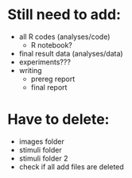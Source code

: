 # Still need to add:
* all R codes (analyses/code)
  * R notebook?
* final result data (analyses/data)
* experiments???
* writing 
  * prereg report
  * final report
  
# Have to delete:
* images folder
* stimuli folder
* stimuli folder 2
* check if all add files are deleted
